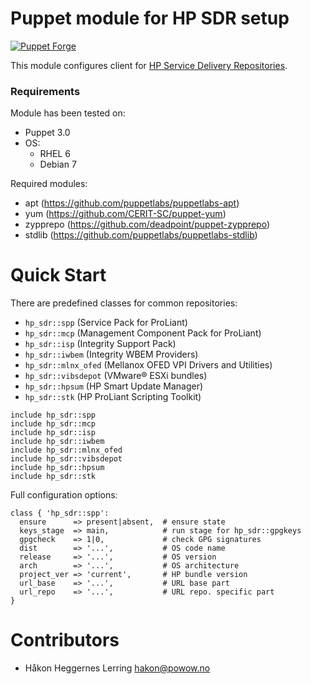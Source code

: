 # Puppet module for HP SDR setup

[![Puppet Forge](http://img.shields.io/puppetforge/v/vholer/hp_sdr.svg)](https://forge.puppetlabs.com/vholer/hp_sdr)

This module configures client for
[HP Service Delivery Repositories](http://downloads.linux.hp.com/SDR/index.html).

### Requirements

Module has been tested on:

* Puppet 3.0
* OS:
  * RHEL 6
  * Debian 7

Required modules:

* apt (https://github.com/puppetlabs/puppetlabs-apt)
* yum (https://github.com/CERIT-SC/puppet-yum)
* zypprepo (https://github.com/deadpoint/puppet-zypprepo)
* stdlib (https://github.com/puppetlabs/puppetlabs-stdlib)

# Quick Start

There are predefined classes for common repositories:

* `hp_sdr::spp` (Service Pack for ProLiant)
* `hp_sdr::mcp` (Management Component Pack for ProLiant)
* `hp_sdr::isp` (Integrity Support Pack)
* `hp_sdr::iwbem` (Integrity WBEM Providers)
* `hp_sdr::mlnx_ofed` (Mellanox OFED VPI Drivers and Utilities)
* `hp_sdr::vibsdepot` (VMware® ESXi bundles)
* `hp_sdr::hpsum` (HP Smart Update Manager)
* `hp_sdr::stk` (HP ProLiant Scripting Toolkit)

```puppet
include hp_sdr::spp
include hp_sdr::mcp
include hp_sdr::isp
include hp_sdr::iwbem
include hp_sdr::mlnx_ofed
include hp_sdr::vibsdepot
include hp_sdr::hpsum
include hp_sdr::stk
```

Full configuration options:

```puppet
class { 'hp_sdr::spp':
  ensure      => present|absent,  # ensure state
  keys_stage  => main,            # run stage for hp_sdr::gpgkeys
  gpgcheck    => 1|0,             # check GPG signatures
  dist        => '...',           # OS code name
  release     => '...',           # OS version
  arch        => '...',           # OS architecture
  project_ver => 'current',       # HP bundle version
  url_base    => '...',           # URL base part
  url_repo    => '...',           # URL repo. specific part
}
```

# Contributors

* Håkon Heggernes Lerring <hakon@powow.no>
